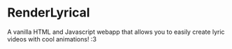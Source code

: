 # RenderLyrical
 A vanilla HTML and Javascript webapp that allows you to easily create lyric videos with cool animations! :3
